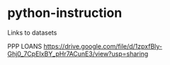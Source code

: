 # python-instruction

Links to datasets

PPP LOANS https://drive.google.com/file/d/1zpxfBly-Ghj0_7CpEIxBY_pHr7ACunE3/view?usp=sharing
